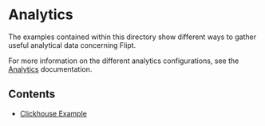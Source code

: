 # Analytics

The examples contained within this directory show different ways to gather useful analytical data concerning Flipt.

For more information on the different analytics configurations, see the [Analytics](https://www.flipt.io/docs/configuration/analytics) documentation.

## Contents

* [Clickhouse Example](clickhouse/README.md)
